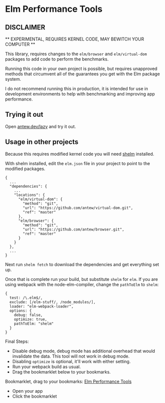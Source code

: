 # Elm Performance Tools

## DISCLAIMER 
** EXPERIMENTAL, REQUIRES KERNEL CODE, MAY BEWITCH YOUR COMPUTER **

This library, requires changes to the `elm/browser` and `elm/virtual-dom` packages to add code to perform the benchmarks.

Running this code in your own project is possible, but requires unapproved methods that circumvent all of the guarantees you get with the Elm package system.

I do not recommend running this in production, it is intended for use in development environments to help with benchmarking and improving app performance.

## Trying it out

Open [antew.dev/lazy](https://antew.dev/lazy) and try it out.

## Usage in other projects

Because this requires modified kernel code you will need [shelm](https://github.com/robx/shelm) installed.

With shelm installed, edit the `elm.json` file in your project to point to the modified packages.

```
{
  ...
  "dependencies": {
    ...
    "locations": {
      "elm/virtual-dom": {
        "method": "git",
        "url": "https://github.com/antew/virtual-dom.git",
        "ref": "master"
      },
      "elm/browser": {
        "method": "git",
        "url": "https://github.com/antew/browser.git",
        "ref": "master"
      }
    }
  },
  ...
}
```

Next run `shelm fetch` to download the dependencies and get everything set up.

Once that is complete run your build, but substitute `shelm` for `elm`.  If you are using webpack with the node-elm-compiler, change the `pathToElm` to `shelm`:

```
{
  test: /\.elm$/,
  exclude: [/elm-stuff/, /node_modules/],
  loader: "elm-webpack-loader",
  options: {
    debug: false,
    optimize: true,
    pathToElm: "shelm"
  }
}
```

Final Steps:

- Disable debug mode, debug mode has additional overhead that would invalidate the data. This tool will not work in debug mode.
- Disabling `optimize` is optional, it'll work with either setting.
- Run your webpack build as usual.
- Drag the bookmarklet below to your bookmarks.

Bookmarklet, drag to your bookmarks: <a href="javascript:(function()%7Bconst%20padding%20%3D%20%22%20%20%20%20%20%20%20%20%22%3B%0Aconst%20chartOptions%20%3D%20%7B%0A%20%20height%3A%205%2C%0A%20%20padding%3A%20padding%2C%0A%20%20format%3A%20(x%2C%20_)%20%3D%3E%20(padding%20%2B%20x.toFixed(1)).slice(-padding.length)%0A%7D%3B%0A%0Afunction%20createPopup(popup)%20%7B%0A%20%20var%20popup%20%3D%20window.open(%22%22%2C%20%22%22%2C%20%22width%3D525%2Cheight%3D725%2Cleft%3D0%2Ctop%3D0%22)%3B%0A%20%20var%20doc%20%3D%20popup.document%3B%0A%20%20doc.title%20%3D%20%22Elm%20Performance%20Tools%22%3B%0A%0A%20%20doc.body.innerHTML%20%3D%20%60%0A%20%20%20%20%3Cstyle%20type%3D%22text%2Fcss%22%3E%0A%20%20%20%20%20%20html%7B%0A%20%20%20%20%20%20%20%20font-family%3Asystem-ui%2C-apple-system%2CBlinkMacSystemFont%2CSegoe%20UI%2CRoboto%2CHelvetica%20Neue%2CArial%2CNoto%20Sans%2Csans-serif%2CApple%20Color%20Emoji%2CSegoe%20UI%20Emoji%2CSegoe%20UI%20Symbol%2CNoto%20Color%20Emoji%3B%0A%20%20%20%20%20%20%20%20line-height%3A1.5%0A%20%20%20%20%20%20%7D%0A%20%20%20%20%20%20body%20%7B%0A%20%20%20%20%20%20%20%20background-color%3A%20%231f1f1f%3B%0A%20%20%20%20%20%20%20%20color%3A%20%23eeeeee%3B%0A%20%20%20%20%20%20%7D%0A%20%20%20%20%20%20.flex%20%7B%20display%3A%20-webkit-box%3B%20display%3A%20flex%3B%20%7D%0A%20%20%20%20%20%20.flex-col%20%7B%20flex-direction%3A%20column%3B%20%7D%0A%20%20%20%20%20%20.flex-wrap%20%7B%20flex-wrap%3A%20wrap%3B%20%7D%0A%20%20%20%20%20%20.m-1%20%7B%20margin%3A%200.25em%3B%20%7D%0A%20%20%20%20%20%20.mt-4%20%7B%20margin-top%3A%201rem%3B%20%7D%0A%20%20%20%20%20%20.mt-6%20%7B%20margin-top%3A%201.5rem%3B%20%7D%0A%20%20%20%20%20%20.ml-6%20%7B%20margin-left%3A%201.5rem%3B%20%7D%0A%20%20%20%20%20%20.text-xs%20%7B%20font-size%3A%200.75rem%3B%20%7D%0A%20%20%20%20%20%20.text-xl%20%7B%20font-size%3A%201.25rem%3B%20%7D%0A%20%20%20%20%20%20.text-center%20%7B%20text-align%3A%20center%3B%20%7D%0A%20%20%20%20%20%20.w-1%5C%5C%2F3%20%7B%20width%3A%2033.333333%25%3B%20%7D%0A%20%20%20%20%20%20.w-2%5C%5C%2F3%20%7B%20width%3A%2066.666667%25%3B%20%7D%0A%20%20%20%20%20%20.text-gray%20%7B%20color%3A%20%23eeeeee%3B%20%7D%0A%20%20%20%20%20%20.overflow-scroll%20%7B%20overflow%3A%20scroll%3B%20%7D%0A%20%20%20%20%20%20.justify-center%20%7B%20justify-content%3A%20center%3B%20%7D%0A%20%20%20%20%20%20pre%20%7B%0A%20%20%20%20%20%20%20%20font-family%3A%20Menlo%2C%20Monaco%2C%20Consolas%2C%20%22Liberation%20Mono%22%2C%20%22Courier%20New%22%2C%20monospace%3B%0A%20%20%20%20%20%20%7D%0A%20%20%20%20%20%20.flex-col-reverse%20%7B%0A%20%20%20%20%20%20%20%20-webkit-box-orient%3A%20vertical%3B%0A%20%20%20%20%20%20%20%20-webkit-box-direction%3A%20reverse%3B%0A%20%20%20%20%20%20%20%20flex-direction%3A%20column-reverse%3B%0A%20%20%20%20%20%20%7D%0A%20%20%20%20%3C%2Fstyle%3E%0A%20%20%20%20%3Cdiv%20class%3D%22mt-4%20text-xs%22%3E%0A%20%20%20%20%20%20%3Cdiv%20class%3D%22flex%20flex-col%20my-6%22%3E%0A%20%20%20%20%20%20%20%20%3Cdiv%3ELazyness%20Type%3C%2Fdiv%3E%0A%20%20%20%20%20%20%20%20%3Cdiv%20class%3D%22flex%20flex-col%22%3E%0A%20%20%20%20%20%20%20%20%20%20%3Cdiv%3E%0A%20%20%20%20%20%20%20%20%20%20%20%20%3Cinput%20class%3D%22mr-2%22%20type%3D%22radio%22%20id%3D%22reference-lazy%22%20name%3D%22lazy%22%20onchange%3D%22window.opener.elm_use_structural_equality%20%3D%20false%3B%22%3E%0A%20%20%20%20%20%20%20%20%20%20%20%20%3Clabel%20for%3D%22reference-lazy%22%3EReference%20equality%20(default)%3C%2Flabel%3E%0A%20%20%20%20%20%20%20%20%20%20%3C%2Fdiv%3E%0A%20%20%20%20%20%20%20%20%20%20%3Cdiv%3E%0A%20%20%20%20%20%20%20%20%20%20%20%20%3Cinput%20class%3D%22mr-2%22%20type%3D%22radio%22%20id%3D%22structural-lazy%22%20name%3D%22lazy%22%20onchange%3D%22window.opener.elm_use_structural_equality%20%3D%20true%3B%22%3E%0A%20%20%20%20%20%20%20%20%20%20%20%20%3Clabel%20for%3D%22structural-lazy%22%3EStructural%20Equality%20(experimental)%3C%2Flabel%3E%0A%20%20%20%20%20%20%20%20%20%20%3C%2Fdiv%3E%0A%20%20%20%20%20%20%20%20%3C%2Fdiv%3E%0A%20%20%20%20%20%20%3C%2Fdiv%3E%0A%20%20%20%20%20%20%3Cdiv%20class%3D%22flex%20text-center%20justify-center%22%3E%0A%20%20%20%20%20%20%20%20%3Cdiv%3E%0A%20%20%20%20%20%20%20%20%20%20%3Cdiv%20class%3D%22text-xl%22%20id%3D%22lazy-success-chart%22%3E%3C%2Fdiv%3E%0A%20%20%20%20%20%20%20%20%20%20%3Ch4%20class%3D%22text-center%20text-gray%20m-1%22%3ELazy%20render%20success%3C%2Fh4%3E%0A%20%20%20%20%20%20%20%20%3C%2Fdiv%3E%0A%20%20%20%20%20%20%20%20%3Cdiv%20class%3D%22ml-6%22%3E%0A%20%20%20%20%20%20%20%20%20%20%3Cdiv%20class%3D%22text-xl%22%20id%3D%22lazy-failure-chart%22%3E%3C%2Fdiv%3E%0A%20%20%20%20%20%20%20%20%20%20%3Ch4%20class%3D%22text-center%20text-gray%20m-1%22%3ELazy%20render%20failure%3C%2Fh4%3E%0A%20%20%20%20%20%20%20%20%3C%2Fdiv%3E%0A%20%20%20%20%20%20%3C%2Fdiv%3E%0A%20%20%20%20%3Cdiv%20class%3D%22flex%20flex-wrap%22%3E%0A%20%20%20%20%20%20%3Cdiv%20style%3D%22width%3A%20510px%3B%22%3E%0A%20%20%20%20%20%20%20%20%3Cpre%20class%3D%22mt-6%22%20id%3D%22view-chart%22%3E%3C%2Fpre%3E%0A%20%20%20%20%20%20%20%20%3Ch4%20class%3D%22text-center%20text-gray%20m-1%22%3EView%20function%20(ms)%3C%2Fh4%3E%0A%20%20%20%20%20%20%3C%2Fdiv%3E%0A%20%20%20%20%20%20%3Cdiv%20style%3D%22width%3A%20510px%3B%22%3E%0A%20%20%20%20%20%20%20%20%3Cpre%20class%3D%22mt-6%22%20id%3D%22diff-chart%22%3E%3C%2Fpre%3E%0A%20%20%20%20%20%20%20%20%3Ch4%20class%3D%22text-center%20text-gray%20m-1%22%3EVDom%20diffing%20(ms)%3C%2Fh4%3E%0A%20%20%20%20%20%20%3C%2Fdiv%3E%0A%20%20%20%20%20%20%3Cdiv%20style%3D%22width%3A%20510px%3B%22%3E%0A%20%20%20%20%20%20%20%20%3Cpre%20class%3D%22mt-6%22%20id%3D%22patch-chart%22%3E%3C%2Fpre%3E%0A%20%20%20%20%20%20%20%20%3Ch4%20class%3D%22text-center%20text-gray%20m-1%22%3EVDom%20patching%20(ms)%3C%2Fh4%3E%0A%20%20%20%20%20%20%3C%2Fdiv%3E%0A%20%20%20%20%20%20%3Cdiv%20style%3D%22width%3A%20510px%3B%22%3E%0A%20%20%20%20%20%20%20%20%3Cpre%20class%3D%22mt-6%22%20id%3D%22frame-chart%22%3E%3C%2Fpre%3E%0A%20%20%20%20%20%20%20%20%3Ch4%20class%3D%22text-center%20text-gray%20m-1%22%3EFrame%20time%20(ms)%3C%2Fh4%3E%3C%2Fdiv%3E%0A%20%20%20%20%20%20%3C%2Fdiv%3E%0A%20%20%20%20%3C%2Fdiv%3E%0A%20%20%60%3B%0A%0A%20%20return%20doc%3B%0A%7D%0A%0Afunction%20startListening(doc)%20%7B%0A%20%20var%20viewChartElem%20%3D%20doc.getElementById(%22view-chart%22)%3B%0A%20%20var%20diffChartElem%20%3D%20doc.getElementById(%22diff-chart%22)%3B%0A%20%20var%20patchChartElem%20%3D%20doc.getElementById(%22patch-chart%22)%3B%0A%20%20var%20frameChartElem%20%3D%20doc.getElementById(%22frame-chart%22)%3B%0A%20%20var%20lazySuccessChartElem%20%3D%20doc.getElementById(%22lazy-success-chart%22)%3B%0A%20%20var%20lazyFailureChartElem%20%3D%20doc.getElementById(%22lazy-failure-chart%22)%3B%0A%20%20var%20MAX_SAMPLES%20%3D%2060%3B%0A%20%20var%20viewData%20%3D%20%5B%5D%3B%0A%20%20var%20diffData%20%3D%20%5B%5D%3B%0A%20%20var%20patchData%20%3D%20%5B%5D%3B%0A%20%20var%20frameData%20%3D%20%5B%5D%3B%0A%20%20var%20frameStart%2C%20frameEnd%3B%0A%20%20var%20lastChartUpdate%20%3D%200%3B%0A%0A%20%20var%20lazySuccesses%20%3D%200%3B%0A%20%20var%20lazyFailures%20%3D%200%3B%0A%0A%20%20var%20updateCharts%20%3D%20()%20%3D%3E%20%7B%0A%20%20%20%20viewChartElem.innerHTML%20%3D%20plot(viewData%2C%20chartOptions)%3B%0A%20%20%20%20diffChartElem.innerHTML%20%3D%20plot(diffData%2C%20chartOptions)%3B%0A%20%20%20%20patchChartElem.innerHTML%20%3D%20plot(patchData%2C%20chartOptions)%3B%0A%20%20%20%20lazyFailureChartElem.innerHTML%20%3D%20lazyFailures%3B%0A%20%20%20%20lazySuccessChartElem.innerHTML%20%3D%20lazySuccesses%3B%0A%20%20%7D%3B%0A%0A%20%20document.addEventListener(%22elm-view%22%2C%20event%20%3D%3E%20%7B%0A%20%20%20%20if%20(viewData.length%20%3E%3D%20MAX_SAMPLES)%20viewData.shift()%3B%0A%20%20%20%20viewData.push(event.detail)%3B%0A%20%20%7D)%3B%0A%20%20document.addEventListener(%22elm-vdom-diff%22%2C%20event%20%3D%3E%20%7B%0A%20%20%20%20if%20(diffData.length%20%3E%3D%20MAX_SAMPLES)%20diffData.shift()%3B%0A%20%20%20%20diffData.push(event.detail)%3B%0A%20%20%7D)%3B%0A%20%20document.addEventListener(%22elm-vdom-patch%22%2C%20event%20%3D%3E%20%7B%0A%20%20%20%20if%20(patchData.length%20%3E%3D%20MAX_SAMPLES)%20patchData.shift()%3B%0A%20%20%20%20patchData.push(event.detail)%3B%0A%0A%20%20%20%20%2F%2F%20view-%3Ediff-%3Epatch-%3Eupdate%20charts%0A%20%20%20%20if%20(event.timeStamp%20-%20lastChartUpdate%20%3E%3D%20250)%20%7B%0A%20%20%20%20%20%20lastChartUpdate%20%3D%20event.timeStamp%3B%0A%20%20%20%20%20%20updateCharts()%3B%0A%20%20%20%20%7D%0A%20%20%7D)%3B%0A%0A%20%20document.addEventListener(%22elm-lazy-success%22%2C%20_%20%3D%3E%20lazySuccesses%2B%2B)%3B%0A%20%20document.addEventListener(%22elm-lazy-failure%22%2C%20_%20%3D%3E%20lazyFailures%2B%2B)%3B%0A%0A%20%20frameStart%20%3D%20performance.now()%3B%0A%20%20var%20lastFrameTime%20%3D%200%3B%0A%20%20var%20smoothing%20%3D%2010%3B%0A%20%20var%20lastFrameChartUpdate%20%3D%200%3B%0A%20%20function%20timeFrames()%20%7B%0A%20%20%20%20frameEnd%20%3D%20performance.now()%3B%0A%20%20%20%20if%20(frameData.length%20%3E%3D%20MAX_SAMPLES)%20frameData.shift()%3B%0A%20%20%20%20var%20duration%20%3D%20frameEnd%20-%20frameStart%3B%0A%20%20%20%20lastFrameTime%20%2B%3D%20(duration%20*%20(duration%20-%20lastFrameTime))%20%2F%20smoothing%3B%0A%20%20%20%20frameData.push(duration)%3B%0A%20%20%20%20frameStart%20%3D%20frameEnd%3B%0A%0A%20%20%20%20if%20(frameEnd%20-%20lastFrameChartUpdate%20%3E%3D%20100)%20%7B%0A%20%20%20%20%20%20frameChartElem.innerHTML%20%3D%20plot(frameData%2C%20chartOptions)%3B%0A%20%20%20%20%20%20lastFrameChartUpdate%20%3D%20frameEnd%3B%0A%20%20%20%20%7D%0A%20%20%20%20requestAnimationFrame(timeFrames)%3B%0A%20%20%7D%0A%20%20timeFrames()%3B%0A%7D%0A%0A%2F**%0A%20*%20Thanks%20to%20kroitor%20for%20the%20awesome%20asciichart%20library%0A%20*%20https%3A%2F%2Fgithub.com%2Fkroitor%2Fasciichart%0A%20*%0A%20*%2F%0Afunction%20plot(series%2C%20cfg%20%3D%20undefined)%20%7B%0A%20%20let%20min%20%3D%20series%5B0%5D%3B%0A%20%20let%20max%20%3D%20series%5B0%5D%3B%0A%0A%20%20for%20(let%20i%20%3D%201%3B%20i%20%3C%20series.length%3B%20i%2B%2B)%20%7B%0A%20%20%20%20min%20%3D%20Math.min(min%2C%20series%5Bi%5D)%3B%0A%20%20%20%20max%20%3D%20Math.max(max%2C%20series%5Bi%5D)%3B%0A%20%20%7D%0A%0A%20%20let%20range%20%3D%20Math.abs(max%20-%20min)%3B%0A%20%20cfg%20%3D%20typeof%20cfg%20!%3D%3D%20%22undefined%22%20%3F%20cfg%20%3A%20%7B%7D%3B%0A%20%20let%20offset%20%3D%20typeof%20cfg.offset%20!%3D%3D%20%22undefined%22%20%3F%20cfg.offset%20%3A%203%3B%0A%20%20let%20padding%20%3D%0A%20%20%20%20typeof%20cfg.padding%20!%3D%3D%20%22undefined%22%20%3F%20cfg.padding%20%3A%20%22%20%20%20%20%20%20%20%20%20%20%20%22%3B%0A%20%20let%20height%20%3D%20typeof%20cfg.height%20!%3D%3D%20%22undefined%22%20%3F%20cfg.height%20%3A%20range%3B%0A%20%20let%20ratio%20%3D%20range%20!%3D%3D%200%20%3F%20height%20%2F%20range%20%3A%201%3B%0A%20%20let%20min2%20%3D%20Math.round(min%20*%20ratio)%3B%0A%20%20let%20max2%20%3D%20Math.round(max%20*%20ratio)%3B%0A%20%20let%20rows%20%3D%20Math.abs(max2%20-%20min2)%3B%0A%20%20let%20width%20%3D%20series.length%20%2B%20offset%3B%0A%20%20let%20format%20%3D%0A%20%20%20%20typeof%20cfg.format%20!%3D%3D%20%22undefined%22%0A%20%20%20%20%20%20%3F%20cfg.format%0A%20%20%20%20%20%20%3A%20function(x)%20%7B%0A%20%20%20%20%20%20%20%20%20%20return%20(padding%20%2B%20x.toFixed(2)).slice(-padding.length)%3B%0A%20%20%20%20%20%20%20%20%7D%3B%0A%0A%20%20let%20result%20%3D%20new%20Array(rows%20%2B%201)%3B%20%2F%2F%20empty%20space%0A%20%20for%20(let%20i%20%3D%200%3B%20i%20%3C%3D%20rows%3B%20i%2B%2B)%20%7B%0A%20%20%20%20result%5Bi%5D%20%3D%20new%20Array(width)%3B%0A%20%20%20%20for%20(let%20j%20%3D%200%3B%20j%20%3C%20width%3B%20j%2B%2B)%20%7B%0A%20%20%20%20%20%20result%5Bi%5D%5Bj%5D%20%3D%20%22%20%22%3B%0A%20%20%20%20%7D%0A%20%20%7D%0A%20%20for%20(let%20y%20%3D%20min2%3B%20y%20%3C%3D%20max2%3B%20%2B%2By)%20%7B%0A%20%20%20%20%2F%2F%20axis%20%2B%20labels%0A%20%20%20%20let%20label%20%3D%20format(%0A%20%20%20%20%20%20rows%20%3E%200%20%3F%20max%20-%20((y%20-%20min2)%20*%20range)%20%2F%20rows%20%3A%20y%2C%0A%20%20%20%20%20%20y%20-%20min2%0A%20%20%20%20)%3B%0A%20%20%20%20result%5By%20-%20min2%5D%5BMath.max(offset%20-%20label.length%2C%200)%5D%20%3D%20label%3B%0A%20%20%20%20result%5By%20-%20min2%5D%5Boffset%20-%201%5D%20%3D%20y%20%3D%3D%200%20%3F%20%22%E2%94%BC%22%20%3A%20%22%E2%94%A4%22%3B%0A%20%20%7D%0A%0A%20%20let%20y0%20%3D%20Math.round(series%5B0%5D%20*%20ratio)%20-%20min2%3B%0A%20%20result%5Brows%20-%20y0%5D%5Boffset%20-%201%5D%20%3D%20%22%E2%94%BC%22%3B%20%2F%2F%20first%20value%0A%0A%20%20for%20(let%20x%20%3D%200%3B%20x%20%3C%20series.length%20-%201%3B%20x%2B%2B)%20%7B%0A%20%20%20%20%2F%2F%20plot%20the%20line%0A%20%20%20%20let%20y0%20%3D%20Math.round(series%5Bx%20%2B%200%5D%20*%20ratio)%20-%20min2%3B%0A%20%20%20%20let%20y1%20%3D%20Math.round(series%5Bx%20%2B%201%5D%20*%20ratio)%20-%20min2%3B%0A%20%20%20%20if%20(y0%20%3D%3D%20y1)%20%7B%0A%20%20%20%20%20%20result%5Brows%20-%20y0%5D%5Bx%20%2B%20offset%5D%20%3D%20%22%E2%94%80%22%3B%0A%20%20%20%20%7D%20else%20%7B%0A%20%20%20%20%20%20result%5Brows%20-%20y1%5D%5Bx%20%2B%20offset%5D%20%3D%20y0%20%3E%20y1%20%3F%20%22%E2%95%B0%22%20%3A%20%22%E2%95%AD%22%3B%0A%20%20%20%20%20%20result%5Brows%20-%20y0%5D%5Bx%20%2B%20offset%5D%20%3D%20y0%20%3E%20y1%20%3F%20%22%E2%95%AE%22%20%3A%20%22%E2%95%AF%22%3B%0A%20%20%20%20%20%20let%20from%20%3D%20Math.min(y0%2C%20y1)%3B%0A%20%20%20%20%20%20let%20to%20%3D%20Math.max(y0%2C%20y1)%3B%0A%20%20%20%20%20%20for%20(let%20y%20%3D%20from%20%2B%201%3B%20y%20%3C%20to%3B%20y%2B%2B)%20%7B%0A%20%20%20%20%20%20%20%20result%5Brows%20-%20y%5D%5Bx%20%2B%20offset%5D%20%3D%20%22%E2%94%82%22%3B%0A%20%20%20%20%20%20%7D%0A%20%20%20%20%7D%0A%20%20%7D%0A%0A%20%20return%20result%0A%20%20%20%20.map(function(x)%20%7B%0A%20%20%20%20%20%20return%20x.join(%22%22)%3B%0A%20%20%20%20%7D)%0A%20%20%20%20.join(%22%5Cn%22)%3B%0A%7D%0A%0Avar%20popup%20%3D%20createPopup()%3B%0AstartListening(popup)%3B%0Awindow.onbeforeunload%20%3D%20function()%20%7B%0A%20%20popup.close()%3B%0A%20%20popup%20%3D%20undefined%3B%0A%7D%3B%7D)()%3B">Elm Performance Tools</a>

- Open your app
- Click the bookmarklet
